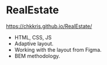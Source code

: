 # RealEstate
https://chkkris.github.io/RealEstate/

* HTML, CSS, JS
* Adaptive layout.
* Working with the layout from Figma.
* BEM methodology.
